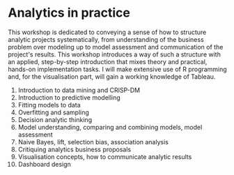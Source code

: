 # Analytics in practice

This workshop is dedicated to conveying a sense of how to structure analytic projects systematically, from understanding of the business problem over modeling up to model assessment and communication of the project's results. This workshop introduces a way of such a structure with an applied, step-by-step introduction that mixes theory and practical, hands-on implementation tasks. I will make extensive use of R programming and, for the visualisation part, will gain a working knowledge of Tableau. 

1. Introduction to data mining and CRISP-DM 
2. Introduction to predictive modelling
3. Fitting models to data
4. Overfitting and sampling
5. Decision analytic thinking
6. Model understanding, comparing and combining models, model assessment
7. Naive Bayes, lift, selection bias, association analysis
8. Critiquing analytics business proposals
9. Visualisation concepts, how to communicate analytic results 
10. Dashboard design
